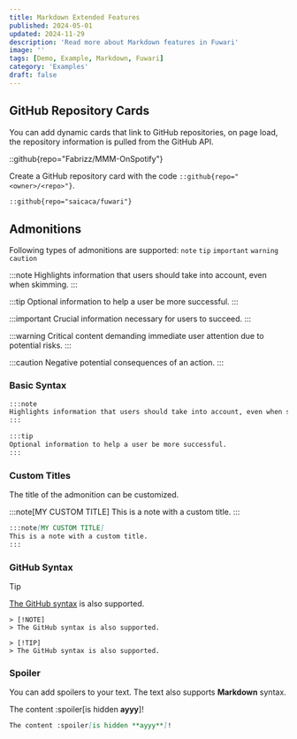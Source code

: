 ```yaml
---
title: Markdown Extended Features
published: 2024-05-01
updated: 2024-11-29
description: 'Read more about Markdown features in Fuwari'
image: ''
tags: [Demo, Example, Markdown, Fuwari]
category: 'Examples'
draft: false 
---
```


## GitHub Repository Cards
You can add dynamic cards that link to GitHub repositories, on page load, the repository information is pulled from the GitHub API. 

::github{repo="Fabrizz/MMM-OnSpotify"}

Create a GitHub repository card with the code `::github{repo="<owner>/<repo>"}`.

```markdown
::github{repo="saicaca/fuwari"}
```

## Admonitions

Following types of admonitions are supported: `note` `tip` `important` `warning` `caution`

:::note
Highlights information that users should take into account, even when skimming.
:::

:::tip
Optional information to help a user be more successful.
:::

:::important
Crucial information necessary for users to succeed.
:::

:::warning
Critical content demanding immediate user attention due to potential risks.
:::

:::caution
Negative potential consequences of an action.
:::

### Basic Syntax

```markdown
:::note
Highlights information that users should take into account, even when skimming.
:::

:::tip
Optional information to help a user be more successful.
:::
```

### Custom Titles

The title of the admonition can be customized.

:::note[MY CUSTOM TITLE]
This is a note with a custom title.
:::

```markdown
:::note[MY CUSTOM TITLE]
This is a note with a custom title.
:::
```

### GitHub Syntax

> [!TIP]
> [The GitHub syntax](https://github.com/orgs/community/discussions/16925) is also supported.

```
> [!NOTE]
> The GitHub syntax is also supported.

> [!TIP]
> The GitHub syntax is also supported.
```

### Spoiler

You can add spoilers to your text. The text also supports **Markdown** syntax.

The content :spoiler[is hidden **ayyy**]!

```markdown
The content :spoiler[is hidden **ayyy**]!

```